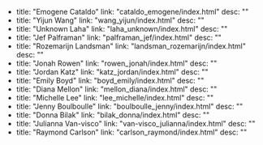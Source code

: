   - title: "Emogene Cataldo"
    link: "cataldo_emogene/index.html"
    desc: ""
  - title: "Yijun Wang"
    link: "wang_yijun/index.html"
    desc: ""
  - title: "Unknown Laha"
    link: "laha_unknown/index.html"
    desc: ""
  - title: "Jef Palframan"
    link: "palframan_jef/index.html"
    desc: ""
  - title: "Rozemarijn Landsman"
    link: "landsman_rozemarijn/index.html"
    desc: ""
  - title: "Jonah Rowen"
    link: "rowen_jonah/index.html"
    desc: ""
  - title: "Jordan Katz"
    link: "katz_jordan/index.html"
    desc: ""
  - title: "Emily Boyd"
    link: "boyd_emily/index.html"
    desc: ""
  - title: "Diana Mellon"
    link: "mellon_diana/index.html"
    desc: ""
  - title: "Michelle Lee"
    link: "lee_michelle/index.html"
    desc: ""
  - title: "Jenny Boulboulle"
    link: "boulboulle_jenny/index.html"
    desc: ""
  - title: "Donna Bilak"
    link: "bilak_donna/index.html"
    desc: ""
  - title: "Julianna Van-visco"
    link: "van-visco_julianna/index.html"
    desc: ""
  - title: "Raymond Carlson"
    link: "carlson_raymond/index.html"
    desc: ""
